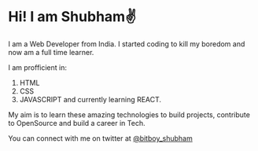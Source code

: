Hi! I am Shubham✌
=================

I am a Web Developer from India. I started coding to kill my boredom and now am a full time learner.

I am profficient in:
1.  HTML
2.  CSS
3.  JAVASCRIPT
and currently learning REACT.

My aim is to learn these amazing technologies to build projects, contribute to OpenSource and build a career in Tech.

You can connect with me on twitter at [@bitboy\_shubham](https://twitter.com/bitboy_shubham)
<!---
Shubham27052/Shubham27052 is a ✨ special ✨ repository because its `README.md` (this file) appears on your GitHub profile.
You can click the Preview link to take a look at your changes.
--->
